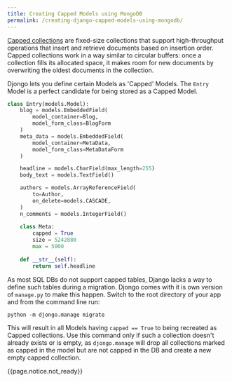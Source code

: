 ```yaml
---
title: Creating Capped Models using MongoDB
permalink: /creating-django-capped-models-using-mongodb/
---
```


[Capped collections][capped] are fixed-size collections that support high-throughput operations that insert and retrieve documents based on insertion order. Capped collections work in a way similar to circular buffers: once a collection fills its allocated space, it makes room for new documents by overwriting the oldest documents in the collection.

Djongo lets you define certain Models as 'Capped' Models. The `Entry` Model is a perfect candidate for being stored as a Capped Model.

```python
class Entry(models.Model):
    blog = models.EmbeddedField(
        model_container=Blog,
        model_form_class=BlogForm
    )
    meta_data = models.EmbeddedField(
        model_container=MetaData,
        model_form_class=MetaDataForm
    )

    headline = models.CharField(max_length=255)
    body_text = models.TextField()

    authors = models.ArrayReferenceField(
        to=Author,
        on_delete=models.CASCADE,
    )
    n_comments = models.IntegerField()
    
    class Meta:
        capped = True
        size = 5242880
        max = 5000
        
    def __str__(self):
        return self.headline

``` 

As most SQL DBs do not support capped tables, Django lacks a way to define such tables during a migration. Djongo comes with it is own version of `manage.py` to make this happen. Switch to the root directory of your app and from the command line run:

```
python -m djongo.manage migrate
```

This will result in all Models having `capped == True` to being recreated as Capped collections. Use this command only if such a collection doesn't already exists or is empty, as `djongo.manage` will drop all collections marked as capped in the model but are not capped in the DB and create a new empty capped collection.

{{page.notice.not_ready}}

[capped]: https://docs.mongodb.com/manual/core/capped-collections/